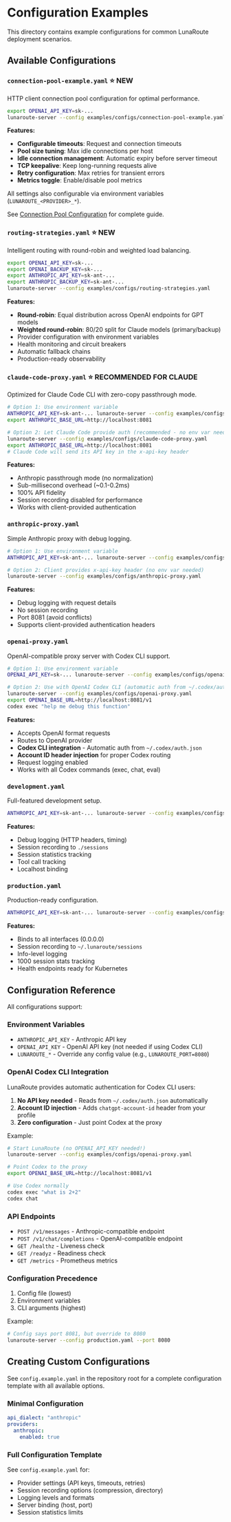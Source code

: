 # Configuration Examples

This directory contains example configurations for common LunaRoute deployment scenarios.

## Available Configurations

### `connection-pool-example.yaml` ⭐ NEW
HTTP client connection pool configuration for optimal performance.

```bash
export OPENAI_API_KEY=sk-...
lunaroute-server --config examples/configs/connection-pool-example.yaml
```

**Features:**
- **Configurable timeouts**: Request and connection timeouts
- **Pool size tuning**: Max idle connections per host
- **Idle connection management**: Automatic expiry before server timeout
- **TCP keepalive**: Keep long-running requests alive
- **Retry configuration**: Max retries for transient errors
- **Metrics toggle**: Enable/disable pool metrics

All settings also configurable via environment variables (`LUNAROUTE_<PROVIDER>_*`).

See [Connection Pool Configuration](../../docs/CONNECTION_POOL_ENV_VARS.md) for complete guide.

### `routing-strategies.yaml` ⭐ NEW
Intelligent routing with round-robin and weighted load balancing.

```bash
export OPENAI_API_KEY=sk-...
export OPENAI_BACKUP_KEY=sk-...
export ANTHROPIC_API_KEY=sk-ant-...
export ANTHROPIC_BACKUP_KEY=sk-ant-...
lunaroute-server --config examples/configs/routing-strategies.yaml
```

**Features:**
- **Round-robin**: Equal distribution across OpenAI endpoints for GPT models
- **Weighted round-robin**: 80/20 split for Claude models (primary/backup)
- Provider configuration with environment variables
- Health monitoring and circuit breakers
- Automatic fallback chains
- Production-ready observability

### `claude-code-proxy.yaml` ⭐ RECOMMENDED FOR CLAUDE
Optimized for Claude Code CLI with zero-copy passthrough mode.

```bash
# Option 1: Use environment variable
ANTHROPIC_API_KEY=sk-ant-... lunaroute-server --config examples/configs/claude-code-proxy.yaml
export ANTHROPIC_BASE_URL=http://localhost:8081

# Option 2: Let Claude Code provide auth (recommended - no env var needed)
lunaroute-server --config examples/configs/claude-code-proxy.yaml
export ANTHROPIC_BASE_URL=http://localhost:8081
# Claude Code will send its API key in the x-api-key header
```

**Features:**
- Anthropic passthrough mode (no normalization)
- Sub-millisecond overhead (~0.1-0.2ms)
- 100% API fidelity
- Session recording disabled for performance
- Works with client-provided authentication

### `anthropic-proxy.yaml`
Simple Anthropic proxy with debug logging.

```bash
# Option 1: Use environment variable
ANTHROPIC_API_KEY=sk-ant-... lunaroute-server --config examples/configs/anthropic-proxy.yaml

# Option 2: Client provides x-api-key header (no env var needed)
lunaroute-server --config examples/configs/anthropic-proxy.yaml
```

**Features:**
- Debug logging with request details
- No session recording
- Port 8081 (avoid conflicts)
- Supports client-provided authentication headers

### `openai-proxy.yaml`
OpenAI-compatible proxy server with Codex CLI support.

```bash
# Option 1: Use environment variable
OPENAI_API_KEY=sk-... lunaroute-server --config examples/configs/openai-proxy.yaml

# Option 2: Use with OpenAI Codex CLI (automatic auth from ~/.codex/auth.json)
lunaroute-server --config examples/configs/openai-proxy.yaml
export OPENAI_BASE_URL=http://localhost:8081/v1
codex exec "help me debug this function"
```

**Features:**
- Accepts OpenAI format requests
- Routes to OpenAI provider
- **Codex CLI integration** - Automatic auth from `~/.codex/auth.json`
- **Account ID header injection** for proper Codex routing
- Request logging enabled
- Works with all Codex commands (exec, chat, eval)

### `development.yaml`
Full-featured development setup.

```bash
ANTHROPIC_API_KEY=sk-ant-... lunaroute-server --config examples/configs/development.yaml
```

**Features:**
- Debug logging (HTTP headers, timing)
- Session recording to `./sessions`
- Session statistics tracking
- Tool call tracking
- Localhost binding

### `production.yaml`
Production-ready configuration.

```bash
ANTHROPIC_API_KEY=sk-ant-... lunaroute-server --config examples/configs/production.yaml
```

**Features:**
- Binds to all interfaces (0.0.0.0)
- Session recording to `~/.lunaroute/sessions`
- Info-level logging
- 1000 session stats tracking
- Health endpoints ready for Kubernetes

## Configuration Reference

All configurations support:

### Environment Variables
- `ANTHROPIC_API_KEY` - Anthropic API key
- `OPENAI_API_KEY` - OpenAI API key (not needed if using Codex CLI)
- `LUNAROUTE_*` - Override any config value (e.g., `LUNAROUTE_PORT=8080`)

### OpenAI Codex CLI Integration

LunaRoute provides automatic authentication for Codex CLI users:

1. **No API key needed** - Reads from `~/.codex/auth.json` automatically
2. **Account ID injection** - Adds `chatgpt-account-id` header from your profile
3. **Zero configuration** - Just point Codex at the proxy

Example:
```bash
# Start LunaRoute (no OPENAI_API_KEY needed!)
lunaroute-server --config examples/configs/openai-proxy.yaml

# Point Codex to the proxy
export OPENAI_BASE_URL=http://localhost:8081/v1

# Use Codex normally
codex exec "what is 2+2"
codex chat
```

### API Endpoints
- `POST /v1/messages` - Anthropic-compatible endpoint
- `POST /v1/chat/completions` - OpenAI-compatible endpoint
- `GET /healthz` - Liveness check
- `GET /readyz` - Readiness check
- `GET /metrics` - Prometheus metrics

### Configuration Precedence
1. Config file (lowest)
2. Environment variables
3. CLI arguments (highest)

Example:
```bash
# Config says port 8081, but override to 8080
lunaroute-server --config production.yaml --port 8080
```

## Creating Custom Configurations

See `config.example.yaml` in the repository root for a complete configuration template with all available options.

### Minimal Configuration

```yaml
api_dialect: "anthropic"
providers:
  anthropic:
    enabled: true
```

### Full Configuration Template

See `config.example.yaml` for:
- Provider settings (API keys, timeouts, retries)
- Session recording options (compression, directory)
- Logging levels and formats
- Server binding (host, port)
- Session statistics limits

